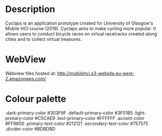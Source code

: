 # Description
Cyclaps is an application prototype created for University of Glasgow's Mobile HCI course (2019). Cyclaps aims to make cycling more popular. It allows users to conduct bicycle races on virtual racetracks created along cities and to collect virtual treasures.   

# WebView
Webview files hosted at: 
http://mobilehci.s3-website.eu-west-2.amazonaws.com/

# Colour palette

.dark-primary-color    	#303F9F
.default-primary-color 	#3F51B5
.light-primary-color   	#C5CAE9
.text-primary-color    	#FFFFFF
.accent-color          	#FF9800
.primary-text-color    	#212121
.secondary-text-color  	#757575
.divider-color         	#BDBDBD

